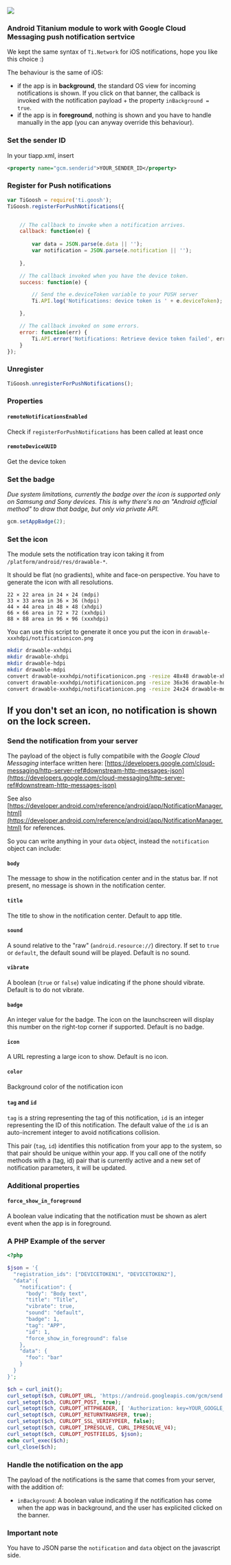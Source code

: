 <img src="logo.jpg" />

### Android Titanium module to work with Google Cloud Messaging push notification sertvice

We kept the same syntax of `Ti.Network` for iOS notifications, hope you like this choice :)

The behaviour is the same of iOS:

* if the app is in **background**, the standard OS view for incoming notifications is shown. If you click on that banner, the callback is invoked with the notification payload + the property `inBackground = true`.
* if the app is in **foreground**, nothing is shown and you have to handle manually in the app (you can anyway override this behaviour).

### Set the sender ID

In your tiapp.xml, insert

```xml
<property name="gcm.senderid">YOUR_SENDER_ID</property>
```

### Register for Push notifications

```js
var TiGoosh = require('ti.goosh');
TiGoosh.registerForPushNotifications({


	// The callback to invoke when a notification arrives.
	callback: function(e) {
	
		var data = JSON.parse(e.data || '');
		var notification = JSON.parse(e.notification || '');
	
	},

	// The callback invoked when you have the device token.
	success: function(e) {

		// Send the e.deviceToken variable to your PUSH server
		Ti.API.log('Notifications: device token is ' + e.deviceToken);

	},

	// The callback invoked on some errors.
	error: function(err) {
		Ti.API.error('Notifications: Retrieve device token failed', err);
	}
});
```

### Unregister

```js
TiGoosh.unregisterForPushNotifications();
```

### Properties

#### `remoteNotificationsEnabled`

Check if `registerForPushNotifications` has been called at least once

#### `remoteDeviceUUID`

Get the device token

### Set the badge

*Due system limitations, currently the badge over the icon is supported only on Samsung and Sony devices. This is why there's no an "Android official method" to draw that badge, but only via private API.*

```js
gcm.setAppBadge(2);
```

### Set the icon

The module sets the notification tray icon taking it from `/platform/android/res/drawable-*`.

It should be flat (no gradients), white and face-on perspective. You have to generate the icon with all resolutions.

```
22 × 22 area in 24 × 24 (mdpi)
33 × 33 area in 36 × 36 (hdpi)
44 × 44 area in 48 × 48 (xhdpi)
66 × 66 area in 72 × 72 (xxhdpi)
88 × 88 area in 96 × 96 (xxxhdpi)
```

You can use this script to generate it once you put the icon in `drawable-xxxhdpi/notificationicon.png`

```sh
mkdir drawable-xxhdpi
mkdir drawable-xhdpi
mkdir drawable-hdpi
mkdir drawable-mdpi
convert drawable-xxxhdpi/notificationicon.png -resize 48x48 drawable-xhdpi/notificationicon.png
convert drawable-xxxhdpi/notificationicon.png -resize 36x36 drawable-hdpi/notificationicon.png
convert drawable-xxxhdpi/notificationicon.png -resize 24x24 drawable-mdpi/notificationicon.png
```

## If you don't set an icon, no notification is shown on the lock screen.

### Send the notification from your server

The payload of the object is fully compatibile with the *Google Cloud Messaging* interface written here: [https://developers.google.com/cloud-messaging/http-server-ref#downstream-http-messages-json](https://developers.google.com/cloud-messaging/http-server-ref#downstream-http-messages-json)

See also [https://developer.android.com/reference/android/app/NotificationManager.html](https://developer.android.com/reference/android/app/NotificationManager.html) for references.

So you can write anything in your `data` object, instead the `notification` object can include:

#### `body`

The message to show in the notification center and in the status bar. If not present, no message is shown in the notification center.

#### `title`

The title to show in the notification center.  Default to app title.

#### `sound`

A sound relative to the "raw" (`android.resource://`) directory. If set to `true` or `default`, the default sound will be played. Default is no sound.

#### `vibrate`

A boolean (`true` or `false`) value indicating if the phone should vibrate.  Default is to do not vibrate.

#### `badge`

An integer value for the badge. The icon on the launchscreen will display this number on the right-top corner if supported.  Default is no badge.

#### `icon`

A URL represting a large icon to show.  Default is no icon.

#### `color`

Background color of the notification icon

#### `tag` and `id`

`tag` is a string representing the tag of this notification, `id` is an integer representing the ID of this notification.  The default value of the `id` is an auto-increment integer to avoid notifications collision.

This pair (`tag`, `id`) identifies this notification from your app to the system, so that pair should be unique within your app. If you call one of the notify methods with a (tag, id) pair that is currently active and a new set of notification parameters, it will be updated.

### Additional properties

#### `force_show_in_foreground`

A boolean value indicating that the notification must be shown as alert event when the app is in foreground.

### A PHP Example of the server

```php
<?php

$json = '{
  "registration_ids": ["DEVICETOKEN1", "DEVICETOKEN2"],
  "data":{
    "notification": {
      "body": "Body text",
      "title": "Title",
      "vibrate": true,
      "sound": "default",
      "badge": 1,
      "tag": "APP",
      "id": 1,
      "force_show_in_foreground": false
    },
    "data": {
      "foo": "bar"
    }
  }
}';

$ch = curl_init();
curl_setopt($ch, CURLOPT_URL, 'https://android.googleapis.com/gcm/send');
curl_setopt($ch, CURLOPT_POST, true);
curl_setopt($ch, CURLOPT_HTTPHEADER, [ 'Authorization: key=YOUR_GOOGLE_KEY', 'Content-Type: application/json' ]);
curl_setopt($ch, CURLOPT_RETURNTRANSFER, true);
curl_setopt($ch, CURLOPT_SSL_VERIFYPEER, false);
curl_setopt($ch, CURLOPT_IPRESOLVE, CURL_IPRESOLVE_V4);
curl_setopt($ch, CURLOPT_POSTFIELDS, $json);
echo curl_exec($ch);
curl_close($ch);
```

### Handle the notification on the app

The payload of the notifications is the same that comes from your server, with the addition of:

* `inBackground`: A boolean value indicating if the notification has come when the app was in background, and the user has explicited clicked on the banner.

### Important note

You have to JSON parse the `notification` and `data` object on the javascript side.